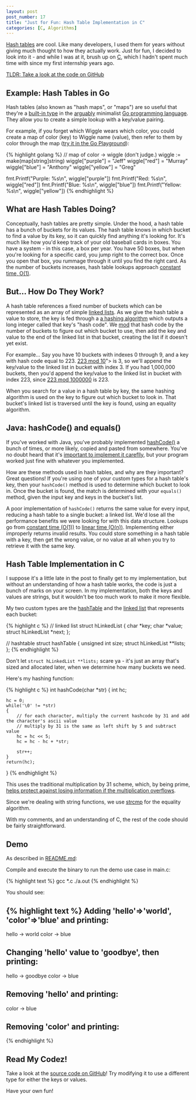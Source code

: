 ```yaml
---
layout: post
post_number: 17
title: "Just for Fun: Hash Table Implementation in C"
categories: [C, Algorithms]
---
```


[Hash tables](http://en.wikipedia.org/wiki/Hash_table) are cool. Like many developers, I used them for years 
without giving much thought to how they actually work. Just for fun, I decided to look into it - and while 
I was at it, brush up on [C](http://en.wikipedia.org/wiki/C_(programming_language)), which I hadn't spent 
much time with since my first internship years ago.

[TLDR: Take a look at the code on GitHub](https://github.com/wblakecaldwell/fun-with-c/tree/master/hash-table)

## Example: Hash Tables in Go

Hash tables (also known as "hash maps", or "maps") are so useful that they're a 
[built-in type](https://blog.golang.org/go-maps-in-action) in the 
[arguably](http://golang.org/doc/faq#generics) minimalist 
[Go programming language](https://golang.org). They allow you to create a simple lookup with a key/value pairing.

For example, if you forget which Wiggle wears which color, you could create a map of color (key) to Wiggle name 
(value), then refer to them by color through the map ([try it in the Go Playground](http://play.golang.org/p/BjXx4WDcT0)):

{% highlight golang %}
// map of color -> wiggle (don't judge.)
wiggle := make(map[string]string)
wiggle["purple"] = "Jeff"
wiggle["red"] = "Murray"
wiggle["blue"] = "Anthony"
wiggle["yellow"] = "Greg"

fmt.Printf("Purple: %s\n", wiggle["purple"])
fmt.Printf("Red: %s\n", wiggle["red"])
fmt.Printf("Blue: %s\n", wiggle["blue"])
fmt.Printf("Yellow: %s\n", wiggle["yellow"])
{% endhighlight %}

## What are Hash Tables Doing?

Conceptually, hash tables are pretty simple. Under the hood, a hash table has a bunch of buckets for its 
values. The hash table knows in which bucket to find a value by its key, so it can quickly find anything it's 
looking for. It's much like how you'd keep track of your old baseball cards in boxes. You have a system - in 
this case, a box per year. You have 50 boxes, but when you're looking for a specific card, you jump right 
to the correct box. Once you open that box, you rummage through it until you find the right card. As the 
number of buckets increases, hash table lookups approach 
[constant time, O(1)](http://en.wikipedia.org/wiki/Time_complexity#Constant_time).

## But... How Do They Work?

A hash table references a fixed number of buckets which can be represented as an array of simple 
[linked lists](http://en.wikipedia.org/wiki/Linked_list). As we give the hash table a value to store, the key 
is fed through a [a hashing algorithm](http://en.wikipedia.org/wiki/Hash_function) which outputs a long 
integer called that key's "hash code". We [mod](http://en.wikipedia.org/wiki/Modulo_operation) that hash code by 
the number of buckets to figure out which bucket to use, then add the key and value to the end of the linked list 
in that bucket, creating the list if it doesn't yet exist.

For example... Say you have 10 buckets with indexes 0 through 9, and a key with hash code equal to 223. 
[223 mod 10](http://www.wolframalpha.com/input/?i=223+mod+10)"> is 3, so we'll append the key/value to the 
linked list in bucket with index 3. If you had 1,000,000 buckets, then you'd append the key/value to the linked 
list in bucket with index 223, since [223 mod 1000000](http://www.wolframalpha.com/input/?i=223+mod+1000000)
is 223.

When you search for a value in a hash table by key, the same hashing algorithm is used on the key to figure out 
which bucket to look in. That bucket's linked list is traversed until the key is found, using an equality 
algorithm.

## Java: hashCode() and equals()

If you've worked with Java, you've probably implemented 
[hashCode()](https://docs.oracle.com/javase/7/docs/api/java/lang/Object.html#hashCode()) a bunch of times, 
or more likely, copied and pasted from somewhere. You've no doubt heard that it's 
[important to implement it careflly](http://eclipsesource.com/blogs/2012/09/04/the-3-things-you-should-know-about-hashcode/),
but your program worked just fine with whatever you implemented.

How are these methods used in hash tables, and why are they important? Great questions! If you're using one of 
your custom types for a hash table's key, then your `hashCode()` method is used to determine which bucket to 
look in. Once the bucket is found, the match is determined with your `equals()` method, given the input key 
and keys in the bucket's list.

A poor implementation of `hashCode()` returns the same value for every input, reducing a hash table to a 
single bucket: a linked list. We'd lose all the performance benefits we were looking for with this data 
structure. Lookups go from 
[constant time (O(1))](http://en.wikipedia.org/wiki/Time_complexity#Constant_time) to 
[linear time (O(n))](http://en.wikipedia.org/wiki/Time_complexity#Linear_time). Implementing either improperly 
returns invalid results. You could store something in a hash table with a key, then get the wrong value, or 
no value at all when you try to retrieve it with the same key.

## Hash Table Implementation in C

I suppose it's a little late in the post to finally get to my implementation, but without an understanding of 
how a hash table works, the code is just a bunch of marks on your screen. In my implementation, both the keys 
and values are strings, but it wouldn't be too much work to make it more flexible.

My two custom types are the [hashTable](https://github.com/wblakecaldwell/fun-with-c/blob/master/hash-table/hashtable.h#L31-L35) and the [linked list](https://github.com/wblakecaldwell/fun-with-c/blob/master/hash-table/hashtable.h#L22-L28)
that represents each bucket:

{% highlight c %}
// linked list
struct hLinkedList
{
    char *key;
    char *value;
    struct hLinkedList *next;
};

// hashtable
struct hashTable
{
    unsigned int size;
    struct hLinkedList **lists;
};
{% endhighlight %}

Don't let `struct hLinkedList **lists;` scare ya - it's just an array that's sized and allocated later, when 
we determine how many buckets we need.

Here's my hashing function:

{% highlight c %}
int hashCode(char *str)
{
    int hc;

    hc = 0;
    while('\0' != *str)
    {
        // for each character, multiply the current hashcode by 31 and add the character's ascii value
        // multiply by 31 is the same as left shift by 5 and subtract value
        hc = hc << 5;
        hc = hc - hc + *str;

        str++;
    }
    return(hc);
}
{% endhighlight %}

This uses the traditional multiplication by 31 scheme, which, by being prime, 
[helps protect against losing information if the multiplication overflows](http://stackoverflow.com/questions/299304/why-does-javas-hashcode-in-string-use-31-as-a-multiplier).

Since we're dealing with string functions, we use 
[strcmp](http://pubs.opengroup.org/onlinepubs/009695399/functions/strcmp.html) for the equality algorithm.

With my comments, and an understanding of C, the rest of the code should be fairly straightforward.

## Demo

As described in [README.md](https://github.com/wblakecaldwell/fun-with-c/blob/master/hash-table/README.md):

Compile and execute the binary to run the demo use case in main.c:

{% highlight text %}
gcc *.c
./a.out
{% endhighlight %}

You should see:

{% highlight text %}
Adding 'hello'=>'world', 'color'=>'blue' and printing:
-----
hello -> world
color -> blue


Changing 'hello' value to 'goodbye', then printing:
-----
hello -> goodbye
color -> blue


Removing 'hello' and printing:
-----
color -> blue


Removing 'color' and printing:
-----
{% endhighlight %}

## Read My Codez!

Take a look at the [source code on GitHub](https://github.com/wblakecaldwell/fun-with-c/tree/master/hash-table)! 
Try modifying it to use a different type for either the keys or values.

Have your own fun!
